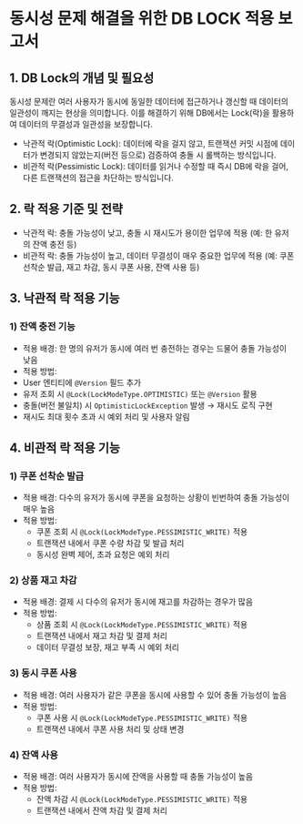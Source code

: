 # 동시성 문제 해결을 위한 DB LOCK 적용 보고서

## 1. DB Lock의 개념 및 필요성
동시성 문제란 여러 사용자가 동시에 동일한 데이터에 접근하거나 갱신할 때 데이터의 일관성이 깨지는 현상을 의미합니다. 이를 해결하기 위해 DB에서는 Lock(락)을 활용하여 데이터의 무결성과 일관성을 보장합니다. 
- 낙관적 락(Optimistic Lock):
데이터에 락을 걸지 않고, 트랜잭션 커밋 시점에 데이터가 변경되지 않았는지(버전 등으로) 검증하여 충돌 시 롤백하는 방식입니다.
- 비관적 락(Pessimistic Lock):
데이터를 읽거나 수정할 때 즉시 DB에 락을 걸어, 다른 트랜잭션의 접근을 차단하는 방식입니다.

## 2. 락 적용 기준 및 전략
- 낙관적 락:
충돌 가능성이 낮고, 충돌 시 재시도가 용이한 업무에 적용
(예: 한 유저의 잔액 충전 등)
- 비관적 락:
충돌 가능성이 높고, 데이터 무결성이 매우 중요한 업무에 적용
(예: 쿠폰 선착순 발급, 재고 차감, 동시 쿠폰 사용, 잔액 사용 등)

## 3. 낙관적 락 적용 기능
### 1) 잔액 충전 기능
- 적용 배경:
한 명의 유저가 동시에 여러 번 충전하는 경우는 드물어 충돌 가능성이 낮음
- 적용 방법:
- User 엔티티에 `@Version` 필드 추가
- 유저 조회 시 `@Lock(LockModeType.OPTIMISTIC)` 또는 `@Version` 활용
- 충돌(버전 불일치) 시 `OptimisticLockException` 발생 → 재시도 로직 구현
- 재시도 최대 횟수 초과 시 예외 처리 및 사용자 알림

## 4. 비관적 락 적용 기능

### 1) 쿠폰 선착순 발급
- 적용 배경:
다수의 유저가 동시에 쿠폰을 요청하는 상황이 빈번하여 충돌 가능성이 매우 높음
- 적용 방법:
  - 쿠폰 조회 시 `@Lock(LockModeType.PESSIMISTIC_WRITE)` 적용
  - 트랜잭션 내에서 쿠폰 수량 차감 및 발급 처리
  - 동시성 완벽 제어, 초과 요청은 예외 처리

### 2) 상품 재고 차감
- 적용 배경:
결제 시 다수의 유저가 동시에 재고를 차감하는 경우가 많음
- 적용 방법:
  - 상품 조회 시 `@Lock(LockModeType.PESSIMISTIC_WRITE)` 적용
  - 트랜잭션 내에서 재고 차감 및 결제 처리
  - 데이터 무결성 보장, 재고 부족 시 예외 처리

### 3) 동시 쿠폰 사용
- 적용 배경:
여러 사용자가 같은 쿠폰을 동시에 사용할 수 있어 충돌 가능성이 높음
- 적용 방법:
  - 쿠폰 사용 시 `@Lock(LockModeType.PESSIMISTIC_WRITE)` 적용
  - 트랜잭션 내에서 쿠폰 사용 처리 및 상태 변경

### 4) 잔액 사용
- 적용 배경:
여러 사용자가 동시에 잔액을 사용할 때 충돌 가능성이 높음
- 적용 방법:
  - 잔액 차감 시 `@Lock(LockModeType.PESSIMISTIC_WRITE)` 적용
  - 트랜잭션 내에서 잔액 차감 및 결제 처리
